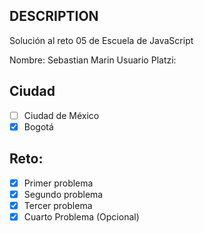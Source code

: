 ## DESCRIPTION

Solución al reto 05 de Escuela de JavaScript

Nombre: Sebastian Marin
Usuario Platzi: 

## Ciudad
- [ ] Ciudad de México
- [x] Bogotá

## Reto:
  - [x] Primer problema
  - [x] Segundo problema
  - [x] Tercer problema
  - [x] Cuarto Problema (Opcional)